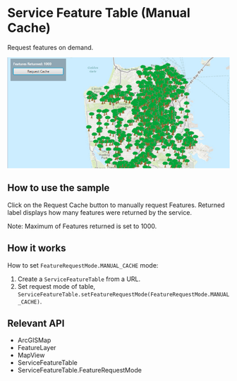 # Service Feature Table (Manual Cache)

Request features on demand.

![](ServiceFeatureTableManualCache.png)

## How to use the sample

Click on the Request Cache button to manually request Features. Returned label displays how many features were returned by the service.

Note: Maximum of Features returned is set to 1000.

## How it works

How to set `FeatureRequestMode.MANUAL_CACHE` mode:


  1. Create a `ServiceFeatureTable` from a URL.
  2. Set request mode of table, `ServiceFeatureTable.setFeatureRequestMode(FeatureRequestMode.MANUAL_CACHE)`.


## Relevant API


  * ArcGISMap
  * FeatureLayer
  * MapView
  * ServiceFeatureTable
  * ServiceFeatureTable.FeatureRequestMode

